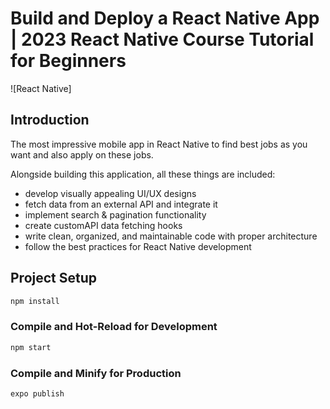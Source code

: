 # Build and Deploy a React Native App | 2023 React Native Course Tutorial for Beginners
![React Native]

## Introduction
The most impressive mobile app in React Native to find best jobs as you want and also apply on these jobs. 

Alongside building this application, all these things are included:
- develop visually appealing UI/UX designs
- fetch data from an external API and integrate it
- implement search & pagination functionality
- create customAPI data fetching hooks
- write clean, organized, and maintainable code with proper architecture
- follow the best practices for React Native development

## Project Setup

```sh
npm install
```

### Compile and Hot-Reload for Development

```sh
npm start
```

### Compile and Minify for Production

```sh
expo publish
```